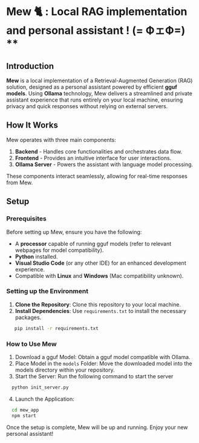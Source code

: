 # Mew 🐈 : Local RAG implementation and personal assistant ! (= ФェФ=) **

## Introduction

**Mew** is a local implementation of a Retrieval-Augmented Generation (RAG) solution, designed as a personal assistant powered by efficient **gguf models**. Using **Ollama** technology, Mew delivers a streamlined and private assistant experience that runs entirely on your local machine, ensuring privacy and quick responses without relying on external servers.

## How It Works

Mew operates with three main components:

1. **Backend** - Handles core functionalities and orchestrates data flow.
2. **Frontend** - Provides an intuitive interface for user interactions.
3. **Ollama Server** - Powers the assistant with language model processing.

These components interact seamlessly, allowing for real-time responses from Mew.

## Setup

### Prerequisites

Before setting up Mew, ensure you have the following:

- A **processor** capable of running gguf models (refer to relevant webpages for model compatibility).
- **Python** installed.
- **Visual Studio Code** (or any other IDE) for an enhanced development experience.
- Compatible with **Linux** and **Windows** (Mac compatibility unknown).

### Setting up the Environment

1. **Clone the Repository**: Clone this repository to your local machine.
2. **Install Dependencies**: Use `requirements.txt` to install the necessary packages.

```bash
   pip install -r requirements.txt
   ```

### How to Use Mew

1. Download a gguf Model: Obtain a gguf model compatible with Ollama.
2. Place Model in the ```models``` Folder: Move the downloaded model into the models directory within your repository.
3. Start the Server: Run the following command to start the server
 ```bash
   python init_server.py
```
4. Launch the Application:
 ```bash
   cd mew_app
   npm start
```


Once the setup is complete, Mew will be up and running. Enjoy your new personal assistant!